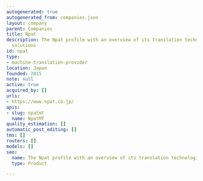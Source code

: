 ```yaml
---
autogenerated: true
autogenerated_from: companies.json
layout: company
parent: Companies
title: Npat
description: The Npat profile with an overview of its translation technologies and
  solutions
id: npat
type:
- machine-translation-provider
location: Japan
founded: 2015
note: null
active: true
acquired_by: []
urls:
- https://www.npat.co.jp/
apis:
- slug: npatmt
  name: NpatMT
quality_estimation: []
automatic_post_editing: []
tms: []
routers: []
models: []
seo:
  name: The Npat profile with an overview of its translation technologies and solutions
  type: Product

---
```


